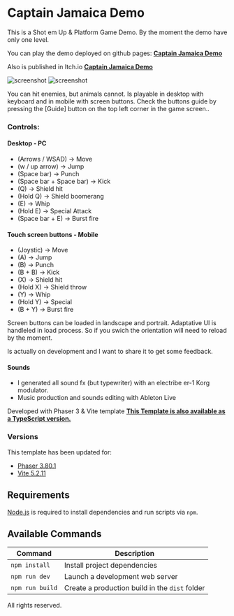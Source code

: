 # Captain Jamaica Demo

This is a Shot em Up & Platform Game Demo.
By the moment the demo have only one level.

You can play the demo deployed on github pages:
**[Captain Jamaica Demo](https://alanreibel.github.io/captain-jamaica/)**

Also is published in Itch.io
**[Captain Jamaica Demo](https://alanreibel.itch.io/captain-jamaica-demo)**

![screenshot](https://img.itch.zone/aW1hZ2UvMjg2Njk1Ni8xNzE0MDAyMS5wbmc=/original/Memnfg.png)
![screenshot](https://img.itch.zone/aW1hZ2UvMjg2Njk1Ni8xNzE2MTUyOC5wbmc=/original/rcBMs8.png)

You can hit enemies, but animals cannot.
Is playable in desktop with keyboard and in mobile with screen buttons. 
Check the buttons guide by pressing the [Guide] button on the top left corner in the game screen..

### Controls:

#### Desktop - PC

- (Arrows / WSAD) -&gt; Move
- (w / up arrow) -&gt; Jump 
- (Space bar) -&gt; Punch
- (Space bar + Space bar) -&gt; Kick
- (Q) -&gt; Shield hit
- (Hold Q) -&gt; Shield boomerang
- (E) -&gt; Whip
- (Hold E) -&gt; Special Attack
- (Space bar + E) -&gt; Burst fire

#### Touch screen buttons - Mobile

- (Joystic) -&gt; Move
- (A) -&gt; Jump 
- (B) -&gt; Punch 
- (B + B) -&gt; Kick
- (X) -&gt; Shield hit 
- (Hold X) -&gt; Shield throw 
- (Y) -&gt; Whip 
- (Hold Y) -&gt; Special 
- (B + Y) -&gt; Burst fire

Screen buttons can be loaded in landscape and portrait. Adaptative UI is handleled in load process.
So if you swich the orientation will need to reload by the moment.

Is actually on development and I want to share it to get some feedback.

#### Sounds

- I generated all sound fx (but typewriter) with an electribe er-1 Korg modulator. 
- Music production and sounds editing with Ableton Live


Developed with Phaser 3 & Vite template
**[This Template is also available as a TypeScript version.](https://github.com/phaserjs/template-vite-ts)**

### Versions

This template has been updated for:

- [Phaser 3.80.1](https://github.com/phaserjs/phaser)
- [Vite 5.2.11](https://github.com/vitejs/vite)

## Requirements

[Node.js](https://nodejs.org) is required to install dependencies and run scripts via `npm`.

## Available Commands

| Command | Description |
|---------|-------------|
| `npm install` | Install project dependencies |
| `npm run dev` | Launch a development web server |
| `npm run build` | Create a production build in the `dist` folder |

All rights reserved.
